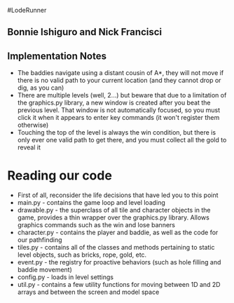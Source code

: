 #LodeRunner
## Bonnie Ishiguro and Nick Francisci

## Implementation Notes
* The baddies navigate using a distant cousin of A*, they will not move if there is no valid path to your current location (and they cannot drop or dig, as you can)
* There are multiple levels (well, 2...) but beware that due to a limitation of the graphics.py library, a new window is created after you beat the previous level. That window is not automatically focused, so you must click it when it appears to enter key commands (it won't register them otherwise)
* Touching the top of the level is always the win condition, but there is only ever one valid path to get there, and you must collect all the gold to reveal it

# Reading our code
* First of all, reconsider the life decisions that have led you to this point
* main.py - contains the game loop and level loading
* drawable.py - the superclass of all tile and character objects in the game, provides a thin wrapper over the graphics.py library. Allows graphics commands such as the win and lose banners
* character.py - contains the player and baddie, as well as the code for our pathfinding
* tiles.py - contains all of the classes and methods pertaining to static level objects, such as bricks, rope, gold, etc.
* event.py - the registry for proactive behaviors (such as hole filling and baddie movement)
* config.py - loads in level settings
* util.py - contains a few utility functions for moving between 1D and 2D arrays and between the screen and model space
